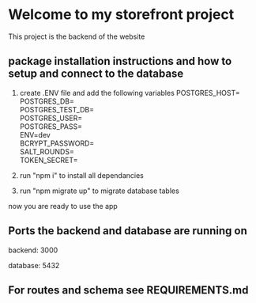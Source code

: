 # Welcome to my storefront project

  This project is the backend of the website

## package installation instructions and how to setup and connect to the database
1. create .ENV file and add the following variables
    POSTGRES_HOST=   
    POSTGRES_DB=   
    POSTGRES_TEST_DB=   
    POSTGRES_USER=    
    POSTGRES_PASS=   
    ENV=dev   
    BCRYPT_PASSWORD=   
    SALT_ROUNDS=   
    TOKEN_SECRET=   

2. run "npm i" to install all dependancies
3. run "npm migrate up" to migrate database tables

now you are ready to use the app

## Ports the backend and database are running on
backend: 3000

database: 5432

## For routes and schema see REQUIREMENTS.md
    
